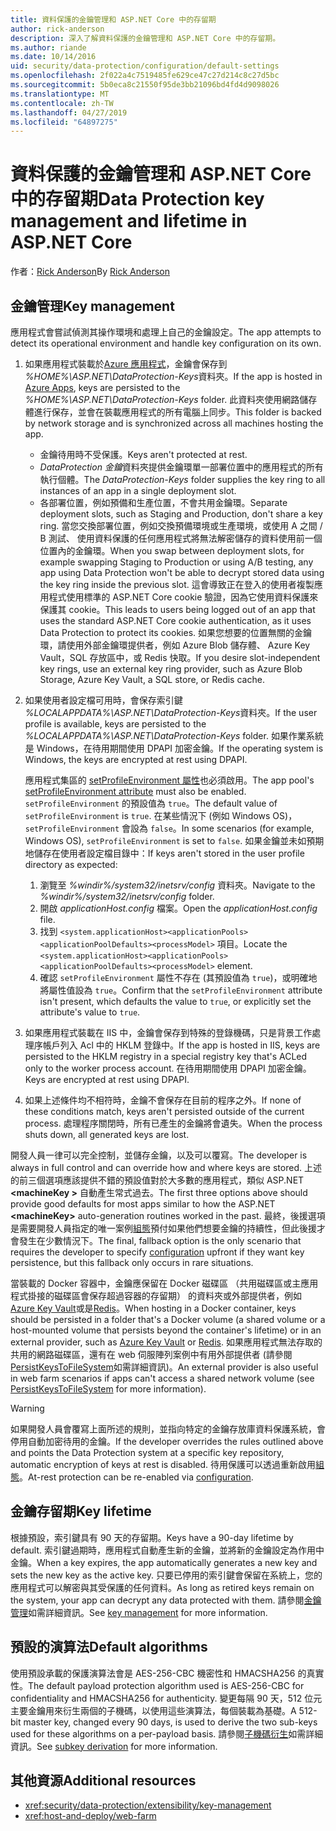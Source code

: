 ```yaml
---
title: 資料保護的金鑰管理和 ASP.NET Core 中的存留期
author: rick-anderson
description: 深入了解資料保護的金鑰管理和 ASP.NET Core 中的存留期。
ms.author: riande
ms.date: 10/14/2016
uid: security/data-protection/configuration/default-settings
ms.openlocfilehash: 2f022a4c7519485fe629ce47c27d214c8c27d5bc
ms.sourcegitcommit: 5b0eca8c21550f95de3bb21096bd4fd4d9098026
ms.translationtype: MT
ms.contentlocale: zh-TW
ms.lasthandoff: 04/27/2019
ms.locfileid: "64897275"
---
```

# <a name="data-protection-key-management-and-lifetime-in-aspnet-core"></a><span data-ttu-id="eac92-103">資料保護的金鑰管理和 ASP.NET Core 中的存留期</span><span class="sxs-lookup"><span data-stu-id="eac92-103">Data Protection key management and lifetime in ASP.NET Core</span></span>

<span data-ttu-id="eac92-104">作者：[Rick Anderson](https://twitter.com/RickAndMSFT)</span><span class="sxs-lookup"><span data-stu-id="eac92-104">By [Rick Anderson](https://twitter.com/RickAndMSFT)</span></span>

## <a name="key-management"></a><span data-ttu-id="eac92-105">金鑰管理</span><span class="sxs-lookup"><span data-stu-id="eac92-105">Key management</span></span>

<span data-ttu-id="eac92-106">應用程式會嘗試偵測其操作環境和處理上自己的金鑰設定。</span><span class="sxs-lookup"><span data-stu-id="eac92-106">The app attempts to detect its operational environment and handle key configuration on its own.</span></span>

1. <span data-ttu-id="eac92-107">如果應用程式裝載於[Azure 應用程式](https://azure.microsoft.com/services/app-service/)，金鑰會保存到 *%HOME%\ASP.NET\DataProtection-Keys*資料夾。</span><span class="sxs-lookup"><span data-stu-id="eac92-107">If the app is hosted in [Azure Apps](https://azure.microsoft.com/services/app-service/), keys are persisted to the *%HOME%\ASP.NET\DataProtection-Keys* folder.</span></span> <span data-ttu-id="eac92-108">此資料夾使用網路儲存體進行保存，並會在裝載應用程式的所有電腦上同步。</span><span class="sxs-lookup"><span data-stu-id="eac92-108">This folder is backed by network storage and is synchronized across all machines hosting the app.</span></span>
   * <span data-ttu-id="eac92-109">金鑰待用時不受保護。</span><span class="sxs-lookup"><span data-stu-id="eac92-109">Keys aren't protected at rest.</span></span>
   * <span data-ttu-id="eac92-110">*DataProtection 金鑰*資料夾提供金鑰環單一部署位置中的應用程式的所有執行個體。</span><span class="sxs-lookup"><span data-stu-id="eac92-110">The *DataProtection-Keys* folder supplies the key ring to all instances of an app in a single deployment slot.</span></span>
   * <span data-ttu-id="eac92-111">各部署位置，例如預備和生產位置，不會共用金鑰環。</span><span class="sxs-lookup"><span data-stu-id="eac92-111">Separate deployment slots, such as Staging and Production, don't share a key ring.</span></span> <span data-ttu-id="eac92-112">當您交換部署位置，例如交換預備環境或生產環境，或使用 A 之間 / B 測試、 使用資料保護的任何應用程式將無法解密儲存的資料使用前一個位置內的金鑰環。</span><span class="sxs-lookup"><span data-stu-id="eac92-112">When you swap between deployment slots, for example swapping Staging to Production or using A/B testing, any app using Data Protection won't be able to decrypt stored data using the key ring inside the previous slot.</span></span> <span data-ttu-id="eac92-113">這會導致正在登入的使用者複製應用程式使用標準的 ASP.NET Core cookie 驗證，因為它使用資料保護來保護其 cookie。</span><span class="sxs-lookup"><span data-stu-id="eac92-113">This leads to users being logged out of an app that uses the standard ASP.NET Core cookie authentication, as it uses Data Protection to protect its cookies.</span></span> <span data-ttu-id="eac92-114">如果您想要的位置無關的金鑰環，請使用外部金鑰環提供者，例如 Azure Blob 儲存體、 Azure Key Vault，SQL 存放區中，或 Redis 快取。</span><span class="sxs-lookup"><span data-stu-id="eac92-114">If you desire slot-independent key rings, use an external key ring provider, such as Azure Blob Storage, Azure Key Vault, a SQL store, or Redis cache.</span></span>

1. <span data-ttu-id="eac92-115">如果使用者設定檔可用時，會保存索引鍵 *%LOCALAPPDATA%\ASP.NET\DataProtection-Keys*資料夾。</span><span class="sxs-lookup"><span data-stu-id="eac92-115">If the user profile is available, keys are persisted to the *%LOCALAPPDATA%\ASP.NET\DataProtection-Keys* folder.</span></span> <span data-ttu-id="eac92-116">如果作業系統是 Windows，在待用期間使用 DPAPI 加密金鑰。</span><span class="sxs-lookup"><span data-stu-id="eac92-116">If the operating system is Windows, the keys are encrypted at rest using DPAPI.</span></span>

   <span data-ttu-id="eac92-117">應用程式集區的 [setProfileEnvironment 屬性](/iis/configuration/system.applicationhost/applicationpools/add/processmodel#configuration)也必須啟用。</span><span class="sxs-lookup"><span data-stu-id="eac92-117">The app pool's [setProfileEnvironment attribute](/iis/configuration/system.applicationhost/applicationpools/add/processmodel#configuration) must also be enabled.</span></span> <span data-ttu-id="eac92-118">`setProfileEnvironment` 的預設值為 `true`。</span><span class="sxs-lookup"><span data-stu-id="eac92-118">The default value of `setProfileEnvironment` is `true`.</span></span> <span data-ttu-id="eac92-119">在某些情況下 (例如 Windows OS)，`setProfileEnvironment` 會設為 `false`。</span><span class="sxs-lookup"><span data-stu-id="eac92-119">In some scenarios (for example, Windows OS), `setProfileEnvironment` is set to `false`.</span></span> <span data-ttu-id="eac92-120">如果金鑰並未如預期地儲存在使用者設定檔目錄中：</span><span class="sxs-lookup"><span data-stu-id="eac92-120">If keys aren't stored in the user profile directory as expected:</span></span>

   1. <span data-ttu-id="eac92-121">瀏覽至 *%windir%/system32/inetsrv/config* 資料夾。</span><span class="sxs-lookup"><span data-stu-id="eac92-121">Navigate to the *%windir%/system32/inetsrv/config* folder.</span></span>
   1. <span data-ttu-id="eac92-122">開啟 *applicationHost.config* 檔案。</span><span class="sxs-lookup"><span data-stu-id="eac92-122">Open the *applicationHost.config* file.</span></span>
   1. <span data-ttu-id="eac92-123">找到 `<system.applicationHost><applicationPools><applicationPoolDefaults><processModel>` 項目。</span><span class="sxs-lookup"><span data-stu-id="eac92-123">Locate the `<system.applicationHost><applicationPools><applicationPoolDefaults><processModel>` element.</span></span>
   1. <span data-ttu-id="eac92-124">確認 `setProfileEnvironment` 屬性不存在 (其預設值為 `true`)，或明確地將屬性值設為 `true`。</span><span class="sxs-lookup"><span data-stu-id="eac92-124">Confirm that the `setProfileEnvironment` attribute isn't present, which defaults the value to `true`, or explicitly set the attribute's value to `true`.</span></span>

1. <span data-ttu-id="eac92-125">如果應用程式裝載在 IIS 中，金鑰會保存到特殊的登錄機碼，只是背景工作處理序帳戶列入 Acl 中的 HKLM 登錄中。</span><span class="sxs-lookup"><span data-stu-id="eac92-125">If the app is hosted in IIS, keys are persisted to the HKLM registry in a special registry key that's ACLed only to the worker process account.</span></span> <span data-ttu-id="eac92-126">在待用期間使用 DPAPI 加密金鑰。</span><span class="sxs-lookup"><span data-stu-id="eac92-126">Keys are encrypted at rest using DPAPI.</span></span>

1. <span data-ttu-id="eac92-127">如果上述條件均不相符時，金鑰不會保存在目前的程序之外。</span><span class="sxs-lookup"><span data-stu-id="eac92-127">If none of these conditions match, keys aren't persisted outside of the current process.</span></span> <span data-ttu-id="eac92-128">處理程序關閉時，所有已產生的金鑰將會遺失。</span><span class="sxs-lookup"><span data-stu-id="eac92-128">When the process shuts down, all generated keys are lost.</span></span>

<span data-ttu-id="eac92-129">開發人員一律可以完全控制，並儲存金鑰，以及可以覆寫。</span><span class="sxs-lookup"><span data-stu-id="eac92-129">The developer is always in full control and can override how and where keys are stored.</span></span> <span data-ttu-id="eac92-130">上述的前三個選項應該提供不錯的預設值對於大多數的應用程式，類似 ASP.NET  **\<machineKey >** 自動產生常式過去。</span><span class="sxs-lookup"><span data-stu-id="eac92-130">The first three options above should provide good defaults for most apps similar to how the ASP.NET **\<machineKey>** auto-generation routines worked in the past.</span></span> <span data-ttu-id="eac92-131">最終，後援選項是需要開發人員指定的唯一案例[組態](xref:security/data-protection/configuration/overview)預付如果他們想要金鑰的持續性，但此後援才會發生在少數情況下。</span><span class="sxs-lookup"><span data-stu-id="eac92-131">The final, fallback option is the only scenario that requires the developer to specify [configuration](xref:security/data-protection/configuration/overview) upfront if they want key persistence, but this fallback only occurs in rare situations.</span></span>

<span data-ttu-id="eac92-132">當裝載的 Docker 容器中，金鑰應保留在 Docker 磁碟區 （共用磁碟區或主應用程式掛接的磁碟區會保存超過容器的存留期） 的資料夾或外部提供者，例如[Azure Key Vault](https://azure.microsoft.com/services/key-vault/)或是[Redis](https://redis.io/)。</span><span class="sxs-lookup"><span data-stu-id="eac92-132">When hosting in a Docker container, keys should be persisted in a folder that's a Docker volume (a shared volume or a host-mounted volume that persists beyond the container's lifetime) or in an external provider, such as [Azure Key Vault](https://azure.microsoft.com/services/key-vault/) or [Redis](https://redis.io/).</span></span> <span data-ttu-id="eac92-133">如果應用程式無法存取的共用的網路磁碟區，還有在 web 伺服陣列案例中有用外部提供者 (請參閱[PersistKeysToFileSystem](xref:security/data-protection/configuration/overview#persistkeystofilesystem)如需詳細資訊)。</span><span class="sxs-lookup"><span data-stu-id="eac92-133">An external provider is also useful in web farm scenarios if apps can't access a shared network volume (see [PersistKeysToFileSystem](xref:security/data-protection/configuration/overview#persistkeystofilesystem) for more information).</span></span>

> [!WARNING]
> <span data-ttu-id="eac92-134">如果開發人員會覆寫上面所述的規則，並指向特定的金鑰存放庫資料保護系統，會停用自動加密待用的金鑰。</span><span class="sxs-lookup"><span data-stu-id="eac92-134">If the developer overrides the rules outlined above and points the Data Protection system at a specific key repository, automatic encryption of keys at rest is disabled.</span></span> <span data-ttu-id="eac92-135">待用保護可以透過重新啟用[組態](xref:security/data-protection/configuration/overview)。</span><span class="sxs-lookup"><span data-stu-id="eac92-135">At-rest protection can be re-enabled via [configuration](xref:security/data-protection/configuration/overview).</span></span>

## <a name="key-lifetime"></a><span data-ttu-id="eac92-136">金鑰存留期</span><span class="sxs-lookup"><span data-stu-id="eac92-136">Key lifetime</span></span>

<span data-ttu-id="eac92-137">根據預設，索引鍵具有 90 天的存留期。</span><span class="sxs-lookup"><span data-stu-id="eac92-137">Keys have a 90-day lifetime by default.</span></span> <span data-ttu-id="eac92-138">索引鍵過期時，應用程式自動產生新的金鑰，並將新的金鑰設定為作用中金鑰。</span><span class="sxs-lookup"><span data-stu-id="eac92-138">When a key expires, the app automatically generates a new key and sets the new key as the active key.</span></span> <span data-ttu-id="eac92-139">只要已停用的索引鍵會保留在系統上，您的應用程式可以解密與其受保護的任何資料。</span><span class="sxs-lookup"><span data-stu-id="eac92-139">As long as retired keys remain on the system, your app can decrypt any data protected with them.</span></span> <span data-ttu-id="eac92-140">請參閱[金鑰管理](xref:security/data-protection/implementation/key-management#key-expiration-and-rolling)如需詳細資訊。</span><span class="sxs-lookup"><span data-stu-id="eac92-140">See [key management](xref:security/data-protection/implementation/key-management#key-expiration-and-rolling) for more information.</span></span>

## <a name="default-algorithms"></a><span data-ttu-id="eac92-141">預設的演算法</span><span class="sxs-lookup"><span data-stu-id="eac92-141">Default algorithms</span></span>

<span data-ttu-id="eac92-142">使用預設承載的保護演算法會是 AES-256-CBC 機密性和 HMACSHA256 的真實性。</span><span class="sxs-lookup"><span data-stu-id="eac92-142">The default payload protection algorithm used is AES-256-CBC for confidentiality and HMACSHA256 for authenticity.</span></span> <span data-ttu-id="eac92-143">變更每隔 90 天，512 位元主要金鑰用來衍生兩個的子機碼，以使用這些演算法，每個裝載為基礎。</span><span class="sxs-lookup"><span data-stu-id="eac92-143">A 512-bit master key, changed every 90 days, is used to derive the two sub-keys used for these algorithms on a per-payload basis.</span></span> <span data-ttu-id="eac92-144">請參閱[子機碼衍生](xref:security/data-protection/implementation/subkeyderivation#additional-authenticated-data-and-subkey-derivation)如需詳細資訊。</span><span class="sxs-lookup"><span data-stu-id="eac92-144">See [subkey derivation](xref:security/data-protection/implementation/subkeyderivation#additional-authenticated-data-and-subkey-derivation) for more information.</span></span>

## <a name="additional-resources"></a><span data-ttu-id="eac92-145">其他資源</span><span class="sxs-lookup"><span data-stu-id="eac92-145">Additional resources</span></span>

* <xref:security/data-protection/extensibility/key-management>
* <xref:host-and-deploy/web-farm>
